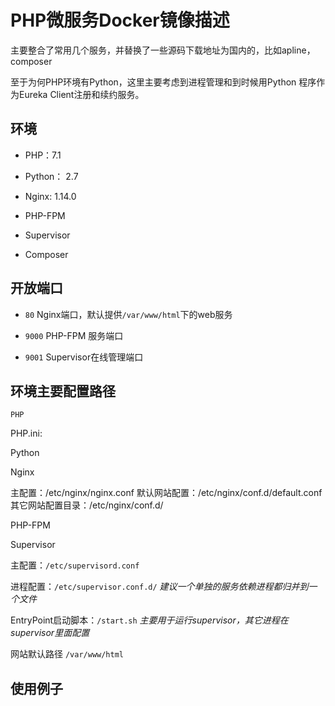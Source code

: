 # PHP微服务Docker镜像描述

主要整合了常用几个服务，并替换了一些源码下载地址为国内的，比如apline，composer

至于为何PHP环境有Python，这里主要考虑到进程管理和到时候用Python 程序作为Eureka Client注册和续约服务。

## 环境

- PHP：7.1

- Python： 2.7

- Nginx: 1.14.0

- PHP-FPM

- Supervisor

- Composer

## 开放端口

- `80` Nginx端口，默认提供`/var/www/html`下的web服务

- `9000` PHP-FPM 服务端口

- `9001` Supervisor在线管理端口

## 环境主要配置路径

`PHP`

PHP.ini:

Python

Nginx

主配置：/etc/nginx/nginx.conf
默认网站配置：/etc/nginx/conf.d/default.conf
其它网站配置目录：/etc/nginx/conf.d/

PHP-FPM

Supervisor

主配置：`/etc/supervisord.conf`

进程配置：`/etc/supervisor.conf.d/` *建议一个单独的服务依赖进程都归并到一个文件*

EntryPoint启动脚本：`/start.sh` *主要用于运行supervisor，其它进程在supervisor里面配置*

网站默认路径 `/var/www/html`

## 使用例子

